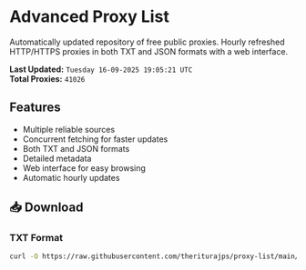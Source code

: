 # Advanced Proxy List

Automatically updated repository of free public proxies. Hourly refreshed HTTP/HTTPS proxies in both TXT and JSON formats with a web interface.

**Last Updated:** `Tuesday 16-09-2025 19:05:21 UTC`  
**Total Proxies:** `41026`

## Features
- Multiple reliable sources
- Concurrent fetching for faster updates
- Both TXT and JSON formats
- Detailed metadata
- Web interface for easy browsing
- Automatic hourly updates

## 📥 Download

### TXT Format
```bash
curl -O https://raw.githubusercontent.com/theriturajps/proxy-list/main/proxies.txt